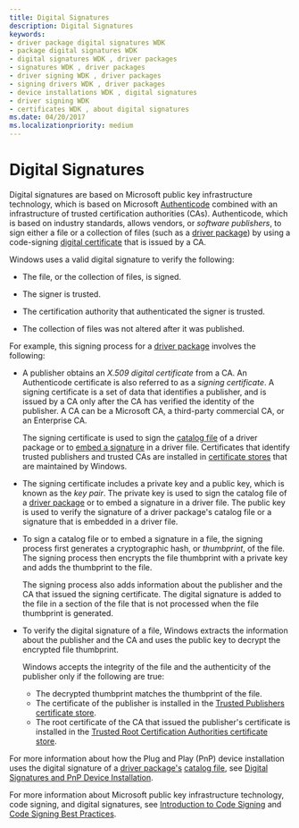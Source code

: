 ```yaml
---
title: Digital Signatures
description: Digital Signatures
keywords:
- driver package digital signatures WDK
- package digital signatures WDK
- digital signatures WDK , driver packages
- signatures WDK , driver packages
- driver signing WDK , driver packages
- signing drivers WDK , driver packages
- device installations WDK , digital signatures
- driver signing WDK
- certificates WDK , about digital signatures
ms.date: 04/20/2017
ms.localizationpriority: medium
---
```


# Digital Signatures


Digital signatures are based on Microsoft public key infrastructure technology, which is based on Microsoft [Authenticode](authenticode.md) combined with an infrastructure of trusted certification authorities (CAs). Authenticode, which is based on industry standards, allows vendors, or *software publishers*, to sign either a file or a collection of files (such as a [driver package](driver-packages.md)) by using a code-signing [digital certificate](digital-certificates.md) that is issued by a CA.

Windows uses a valid digital signature to verify the following:

-   The file, or the collection of files, is signed.

-   The signer is trusted.

-   The certification authority that authenticated the signer is trusted.

-   The collection of files was not altered after it was published.

For example, this signing process for a [driver package](driver-packages.md) involves the following:

-   A publisher obtains an *X.509 digital certificate* from a CA. An Authenticode certificate is also referred to as a *signing certificate*. A signing certificate is a set of data that identifies a publisher, and is issued by a CA only after the CA has verified the identity of the publisher. A CA can be a Microsoft CA, a third-party commercial CA, or an Enterprise CA.

    The signing certificate is used to sign the [catalog file](catalog-files.md) of a driver package or to [embed a signature](embedded-signatures-in-a-driver-file.md) in a driver file. Certificates that identify trusted publishers and trusted CAs are installed in [certificate stores](certificate-stores.md) that are maintained by Windows.

-   The signing certificate includes a private key and a public key, which is known as the *key pair*. The private key is used to sign the catalog file of a [driver package](driver-packages.md) or to embed a signature in a driver file. The public key is used to verify the signature of a driver package's catalog file or a signature that is embedded in a driver file.

-   To sign a catalog file or to embed a signature in a file, the signing process first generates a cryptographic hash, or *thumbprint*, of the file. The signing process then encrypts the file thumbprint with a private key and adds the thumbprint to the file.

    The signing process also adds information about the publisher and the CA that issued the signing certificate. The digital signature is added to the file in a section of the file that is not processed when the file thumbprint is generated.

-   To verify the digital signature of a file, Windows extracts the information about the publisher and the CA and uses the public key to decrypt the encrypted file thumbprint.

    Windows accepts the integrity of the file and the authenticity of the publisher only if the following are true:

    -   The decrypted thumbprint matches the thumbprint of the file.
    -   The certificate of the publisher is installed in the [Trusted Publishers certificate store](trusted-publishers-certificate-store.md).
    -   The root certificate of the CA that issued the publisher's certificate is installed in the [Trusted Root Certification Authorities certificate store](trusted-root-certification-authorities-certificate-store.md).

For more information about how the Plug and Play (PnP) device installation uses the digital signature of a [driver package's](driver-packages.md) [catalog file](catalog-files.md), see [Digital Signatures and PnP Device Installation](digital-signatures-and-pnp-device-installation--windows-vista-and-late.md).

For more information about Microsoft public key infrastructure technology, code signing, and digital signatures, see [Introduction to Code Signing](/previous-versions/windows/internet-explorer/ie-developer/platform-apis/ms537361(v=vs.85)) and [Code Signing Best Practices](/windows-hardware/test/hlk/).

 

